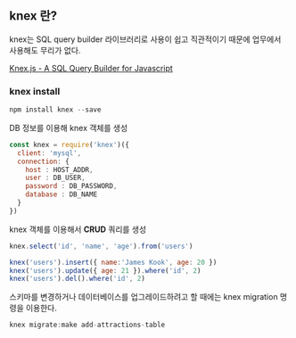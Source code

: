 ## knex 란?

knex는 SQL query builder 라이브러리로 사용이 쉽고 직관적이기 때문에 업무에서 사용해도 무리가 없다.

[Knex.js - A SQL Query Builder for Javascript](https://knexjs.org)

### knex install

```jsx
npm install knex --save
```

DB 정보를 이용해 knex 객체를 생성

```jsx
const knex = require('knex')({
  client: 'mysql',
  connection: {
    host : HOST_ADDR,
    user : DB_USER,
    password : DB_PASSWORD,
    database : DB_NAME
  }
})
```

knex 객체를 이용해서 **CRUD** 쿼리를 생성

```jsx
knex.select('id', 'name', 'age').from('users')

knex('users').insert({ name:'James Kook', age: 20 })
knex('users').update({ age: 21 }).where('id', 2)
knex('users').del().where('id', 2)
```

스키마를 변경하거나 데이터베이스를 업그레이드하려고 할 때에는 knex migration 명령을 이용한다.

```jsx
knex migrate:make add-attractions-table
```